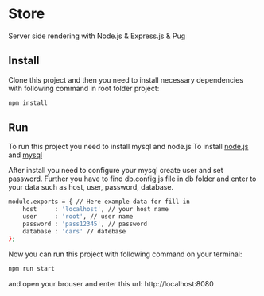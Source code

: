 # Store
Server side rendering with Node.js &amp; Express.js &amp; Pug
## Install
Clone this project and then you need to install necessary dependencies with following command in root folder project:
```sh
npm install
```
## Run
To run this project you need to install mysql and node.js
To install [node.js](https://nodejs.org/) and [mysql](https://www.mysql.com/)

After install you need to configure your mysql create user and set password.
Further you have to find db.config.js file in db folder and enter to your data such as host, user, password, database.
```sh
module.exports = { // Here example data for fill in
    host     : 'localhost', // your host name
    user     : 'root', // user name
    password : 'pass12345', // password
    database : 'cars' // datebase
};
```
Now you can run this project with following command on your terminal:
```sh
npm run start
```
and open your brouser and enter this url: http://localhost:8080